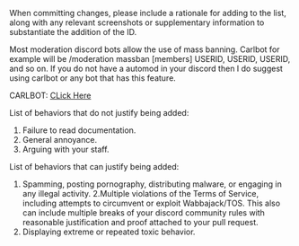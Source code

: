 When committing changes, please include a rationale for adding to the list, along with any relevant screenshots or supplementary information to substantiate the addition of the ID.

Most moderation discord bots allow the use of mass banning. Carlbot for example will be /moderation massban [members] USERID, USERID, USERID, and so on. If you do not have a automod in your discord then I do suggest using carlbot or any bot that has this feature. 

CARLBOT: [CLick Here](https://carl.gg/)

List of behaviors that do not justify being added:

1. Failure to read documentation.
2. General annoyance.
3. Arguing with your staff.

List of behaviors that can justify being added:

1. Spamming, posting pornography, distributing malware, or engaging in any illegal activity.
2.Multiple violations of the Terms of Service, including attempts to circumvent or exploit Wabbajack/TOS. This also can include multiple breaks of your discord community rules with reasonable justification and proof attached to your pull request.
3. Displaying extreme or repeated toxic behavior.
